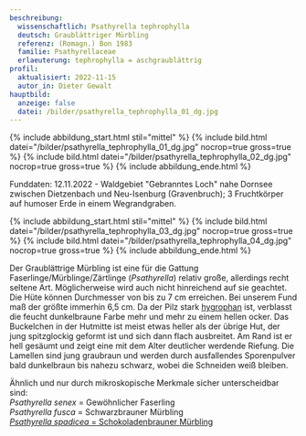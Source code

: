 ```yaml
---
beschreibung:
  wissenschaftlich: Psathyrella tephrophylla
  deutsch: Graublättriger Mürbling
  referenz: (Romagn.) Bon 1983
  familie: Psathyrellaceae
  erlaeuterung: tephrophylla = aschgraublättrig
profil:
  aktualisiert: 2022-11-15
  autor_in: Dieter Gewalt
hauptbild:
  anzeige: false
  datei: /bilder/psathyrella_tephrophylla_01_dg.jpg
---
```

{% include abbildung_start.html stil="mittel" %}
{% include bild.html datei="/bilder/psathyrella_tephrophylla_01_dg.jpg" nocrop=true gross=true %}
{% include bild.html datei="/bilder/psathyrella_tephrophylla_02_dg.jpg" nocrop=true gross=true %}
{% include abbildung_ende.html %}

Funddaten: 12.11.2022 - Waldgebiet "Gebranntes Loch" nahe Dornsee zwischen Dietzenbach und Neu-Isenburg (Gravenbruch); 3 Fruchtkörper auf humoser Erde in einem Wegrandgraben.

{% include abbildung_start.html stil="mittel" %}
{% include bild.html datei="/bilder/psathyrella_tephrophylla_03_dg.jpg" nocrop=true gross=true %}
{% include bild.html datei="/bilder/psathyrella_tephrophylla_04_dg.jpg" nocrop=true gross=true %}
{% include abbildung_ende.html %}

Der Graublättrige Mürbling ist eine für die Gattung Faserlinge/Mürblinge/Zärtlinge (*Psathyrella*) relativ große, allerdings recht seltene Art. Möglicherweise wird auch nicht hinreichend auf sie geachtet. Die Hüte können Durchmesser von bis zu 7 cm erreichen. Bei unserem Fund maß der größte immerhin 6,5 cm. Da der Pilz stark [hygrophan](<hygrophan "Glossar">) ist, verblasst die feucht dunkelbraune Farbe mehr und mehr zu einem hellen ocker. Das Buckelchen in der Hutmitte ist meist etwas heller als der übrige Hut, der jung spitzglockig geformt ist und sich dann flach ausbreitet. Am Rand ist er hell gesäumt und zeigt eine mit dem Alter deutlicher werdende Riefung. Die Lamellen sind jung graubraun und werden durch ausfallendes Sporenpulver bald dunkelbraun bis nahezu schwarz, wobei die Schneiden weiß bleiben.

Ähnlich und nur durch mikroskopische Merkmale sicher unterscheidbar sind:\
*Psathyrella senex* = Gewöhnlicher Faserling\
*Psathyrella fusca* = Schwarzbrauner Mürbling\
[*Psathyrella spadicea* = Schokoladenbrauner Mürbling](/pilze/psathyrella-spadicea-schokoladenbrauner-mürbling)